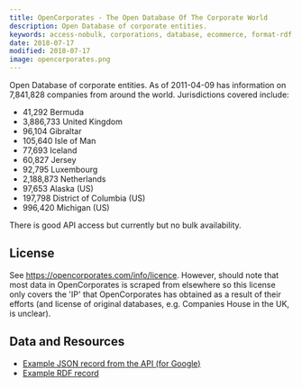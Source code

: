 ```yaml
---
title: OpenCorporates - The Open Database Of The Corporate World
description: Open Database of corporate entities.
keywords: access-nobulk, corporations, database, ecommerce, format-rdf, government, lod, lodcloud-diagram-2011-09-19, no-deref-vocab, opendatachallenge, published-by-third-party, scraped, size.xlarge
date: 2018-07-17
modified: 2018-07-17
image: opencorporates.png
---
```


Open Database of corporate entities. As of 2011-04-09 has information on 7,841,828 companies from around the world. Jurisdictions covered include:

* 41,292 Bermuda
* 3,886,733 United Kingdom
* 96,104 Gibraltar
* 105,640 Isle of Man
* 77,693 Iceland
* 60,827 Jersey
* 92,795 Luxembourg
* 2,188,873 Netherlands
* 97,653 Alaska (US)
* 197,798 District of Columbia (US)
* 996,420 Michigan (US)

There is good API access but currently but no bulk availability.

## License

See https://opencorporates.com/info/licence. However, should note that most data in OpenCorporates is scraped from elsewhere so this license only covers the 'IP' that OpenCorporates has obtained as a result of their efforts (and license of original databases, e.g. Companies House in the UK, is unclear).

## Data and Resources

* [Example JSON record from the API (for Google)](http://opencorporates.com/companies/gb/03977902.json)
* [Example RDF record](http://opencorporates.com/companies/us_ak/124437.rdf)

